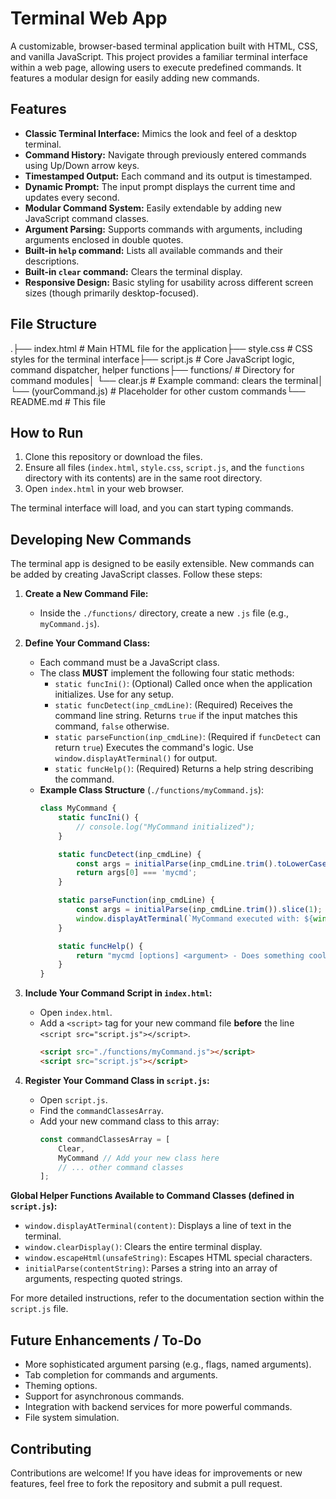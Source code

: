 # Terminal Web App

A customizable, browser-based terminal application built with HTML, CSS, and vanilla JavaScript. This project provides a familiar terminal interface within a web page, allowing users to execute predefined commands. It features a modular design for easily adding new commands.

## Features

* **Classic Terminal Interface:** Mimics the look and feel of a desktop terminal.
* **Command History:** Navigate through previously entered commands using Up/Down arrow keys.
* **Timestamped Output:** Each command and its output is timestamped.
* **Dynamic Prompt:** The input prompt displays the current time and updates every second.
* **Modular Command System:** Easily extendable by adding new JavaScript command classes.
* **Argument Parsing:** Supports commands with arguments, including arguments enclosed in double quotes.
* **Built-in `help` command:** Lists all available commands and their descriptions.
* **Built-in `clear` command:** Clears the terminal display.
* **Responsive Design:** Basic styling for usability across different screen sizes (though primarily desktop-focused).

## File Structure

.├── index.html              # Main HTML file for the application├── style.css               # CSS styles for the terminal interface├── script.js               # Core JavaScript logic, command dispatcher, helper functions├── functions/              # Directory for command modules│   └── clear.js            # Example command: clears the terminal│   └── (yourCommand.js)    # Placeholder for other custom commands└── README.md               # This file
## How to Run

1.  Clone this repository or download the files.
2.  Ensure all files (`index.html`, `style.css`, `script.js`, and the `functions` directory with its contents) are in the same root directory.
3.  Open `index.html` in your web browser.

The terminal interface will load, and you can start typing commands.

## Developing New Commands

The terminal app is designed to be easily extensible. New commands can be added by creating JavaScript classes. Follow these steps:

1.  **Create a New Command File:**
    * Inside the `./functions/` directory, create a new `.js` file (e.g., `myCommand.js`).

2.  **Define Your Command Class:**
    * Each command must be a JavaScript class.
    * The class **MUST** implement the following four static methods:
        * `static funcIni()`: (Optional) Called once when the application initializes. Use for any setup.
        * `static funcDetect(inp_cmdLine)`: (Required) Receives the command line string. Returns `true` if the input matches this command, `false` otherwise.
        * `static parseFunction(inp_cmdLine)`: (Required if `funcDetect` can return `true`) Executes the command's logic. Use `window.displayAtTerminal()` for output.
        * `static funcHelp()`: (Required) Returns a help string describing the command.
    * **Example Class Structure** (`./functions/myCommand.js`):
        ```javascript
        class MyCommand {
            static funcIni() {
                // console.log("MyCommand initialized");
            }

            static funcDetect(inp_cmdLine) {
                const args = initialParse(inp_cmdLine.trim().toLowerCase()); // initialParse is a global helper
                return args[0] === 'mycmd';
            }

            static parseFunction(inp_cmdLine) {
                const args = initialParse(inp_cmdLine.trim()).slice(1);
                window.displayAtTerminal(`MyCommand executed with: ${window.escapeHtml(args.join(' '))}`);
            }

            static funcHelp() {
                return "mycmd [options] <argument> - Does something cool.";
            }
        }
        ```

3.  **Include Your Command Script in `index.html`:**
    * Open `index.html`.
    * Add a `<script>` tag for your new command file **before** the line `<script src="script.js"></script>`.
        ```html
        <script src="./functions/myCommand.js"></script>
        <script src="script.js"></script>
        ```

4.  **Register Your Command Class in `script.js`:**
    * Open `script.js`.
    * Find the `commandClassesArray`.
    * Add your new command class to this array:
        ```javascript
        const commandClassesArray = [
            Clear,
            MyCommand // Add your new class here
            // ... other command classes
        ];
        ```

**Global Helper Functions Available to Command Classes (defined in `script.js`):**

* `window.displayAtTerminal(content)`: Displays a line of text in the terminal.
* `window.clearDisplay()`: Clears the entire terminal display.
* `window.escapeHtml(unsafeString)`: Escapes HTML special characters.
* `initialParse(contentString)`: Parses a string into an array of arguments, respecting quoted strings.

For more detailed instructions, refer to the documentation section within the `script.js` file.

## Future Enhancements / To-Do

* More sophisticated argument parsing (e.g., flags, named arguments).
* Tab completion for commands and arguments.
* Theming options.
* Support for asynchronous commands.
* Integration with backend services for more powerful commands.
* File system simulation.

## Contributing

Contributions are welcome! If you have ideas for improvements or new features, feel free to fork the repository and submit a pull request.
